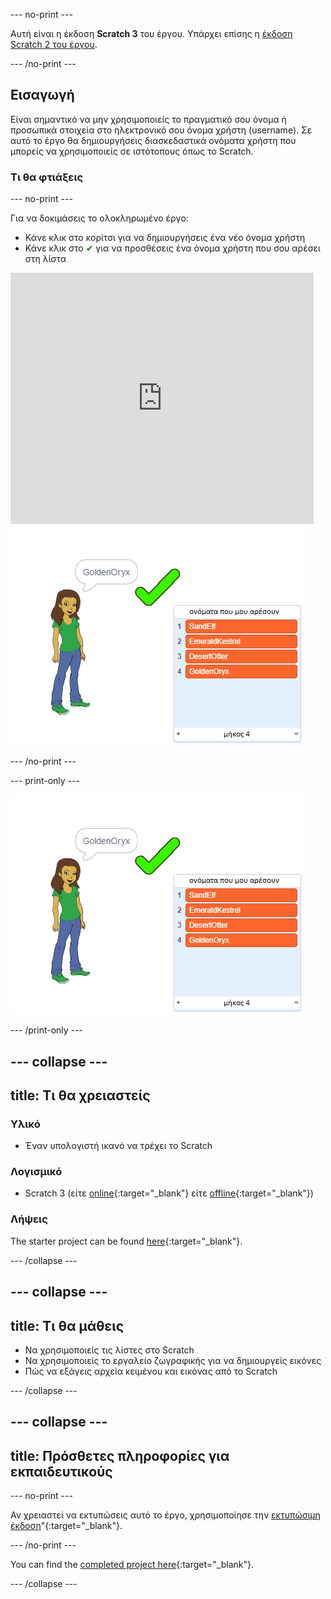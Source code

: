 \--- no-print \---

Αυτή είναι η έκδοση **Scratch 3** του έργου. Υπάρχει επίσης η [έκδοση Scratch 2 του έργου](https://projects.raspberrypi.org/en/projects/username-generator-scratch2).

\--- /no-print \---

## Εισαγωγή

Είναι σημαντικό να μην χρησιμοποιείς το πραγματικό σου όνομα ή προσωπικά στοιχεία στο ηλεκτρονικό σου όνομα χρήστη (username). Σε αυτό το έργο θα δημιουργήσεις διασκεδαστικά ονόματα χρήστη που μπορείς να χρησιμοποιείς σε ιστότοπους όπως το Scratch.

### Τι θα φτιάξεις

\--- no-print \---

Για να δοκιμάσεις το ολοκληρωμένο έργο:

- Κάνε κλικ στο κορίτσι για να δημιουργήσεις ένα νέο όνομα χρήστη
- Κάνε κλικ στο <span style="color: green;">✔</span> για να προσθέσεις ένα όνομα χρήστη που σου αρέσει στη λίστα

<div class="scratch-preview">
  <iframe allowtransparency="true" width="485" height="402" src="https://scratch.mit.edu/projects/embed/292974184/?autostart=false" frameborder="0" scrolling="no"></iframe>
  <img src="images/usernames-final.png">
</div>

\--- /no-print \---

\--- print-only \---

![ολοκληρωμένο έργο](images/usernames-final.png)

\--- /print-only \---

## \--- collapse \---

## title: Τι θα χρειαστείς

### Υλικό

- Έναν υπολογιστή ικανό να τρέχει το Scratch

### Λογισμικό

- Scratch 3 (είτε [online](http://rpf.io/scratchon){:target="_blank"} είτε [offline](http://rpf.io/scratchoff){:target="_blank"})

### Λήψεις

The starter project can be found [here](https://rpf.io/p/en/username-generator-go){:target="_blank"}.

\--- /collapse \---

## \--- collapse \---

## title: Τι θα μάθεις

- Να χρησιμοποιείς τις λίστες στο Scratch
- Να χρησιμοποιείς το εργαλείο ζωγραφικής για να δημιουργείς εικόνες
- Πώς να εξάγεις αρχεία κειμένου και εικόνας από το Scratch

\--- /collapse \---

## \--- collapse \---

## title: Πρόσθετες πληροφορίες για εκπαιδευτικούς

\--- no-print \---

Αν χρειαστεί να εκτυπώσεις αυτό το έργο, χρησιμοποίησε την [εκτυπώσιμη έκδοση](https://projects.raspberrypi.org/en/projects/username-generator/print)"{:target="_blank"}.

\--- /no-print \---

You can find the [completed project here](https://rpf.io/p/en/username-generator-get){:target="_blank"}.

\--- /collapse \---